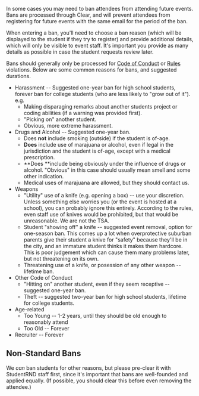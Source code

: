 In some cases you may need to ban attendees from attending future events. Bans are processed through Clear, and will prevent attendees from registering for future events with the same email for the period of the ban.

When entering a ban, you'll need to choose a ban reason \(which will be displayed to the student if they try to register\) and provide additional details, which will only be visible to event staff. It's important you provide as many details as possible in case the student requests review later.

Bans should generally only be processed for [Code of Conduct](https://srnd.org/code-of-conduct) or [Rules](https://codeday.org/rules) violations. Below are some common reasons for bans, and suggested durations.

* Harassment -- Suggested one-year ban for high school students, forever ban for college students \(who are less likely to "grow out of it"\). e.g.
  * Making disparaging remarks about another students project or coding abilities \(if a warning was provided first\).
  * "Picking on" another student.
  * Obvious, more extreme harassment.
* Drugs and Alcohol -- Suggested one-year ban.
  * Does **not** include smoking \(outside\) if the student is of-age.
  * **Does** include use of marajuana or alcohol, even if legal in the jurisdiction and the student is of-age, except with a medical prescription.
  * **Does **include being obviously under the influence of drugs or alcohol. "Obvious" in this case should usually mean smell and some other indication.
  * Medical uses of marajuana are allowed, but they should contact us.
* Weapons
  * "Utility" use of a knife \(e.g. opening a box\) -- use your discretion. Unless something else worries you \(or the event is hosted at a school\), you can probably ignore this entirely. According to the rules, even staff use of knives would be prohibited, but that would be unreasonable. We are not the TSA.
  * Student "showing off" a knife -- suggested event removal, option for one-season ban. This comes up a lot when overprotective suburban parents give their student a knive for "safety" because they'll be in the city, and an immature student thinks it makes them hardcore. This is poor judgement which can cause them many problems later, but not threatening on its own.
  * Threatening use of a knife, or posession of any other weapon -- lifetime ban.
* Other Code of Conduct
  * "Hitting on" another student, even if they seem receptive -- suggested one-year ban.
  * Theft -- suggested two-year ban for high school students, lifetime for college students.
* Age-related
  * Too Young -- 1-2 years, until they should be old enough to reasonably attend
  * Too Old -- Forever
* Recruiter -- Forever
 

## Non-Standard Bans

We _can_ ban students for other reasons, but please pre-clear it with StudentRND staff first, since it's important that bans are well-founded and applied equally. \(If possible, you should clear this before even removing the attendee.\)
